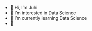 - 👋 Hi, I’m Juhi
- 👀 I’m interested in Data Science
- 🌱 I’m currently learning Data Science
- 💞️ 

<!---
juhi2021/juhi2021 is a ✨ special ✨ repository because its `README.md` (this file) appears on your GitHub profile.
You can click the Preview link to take a look at your changes.
--->
